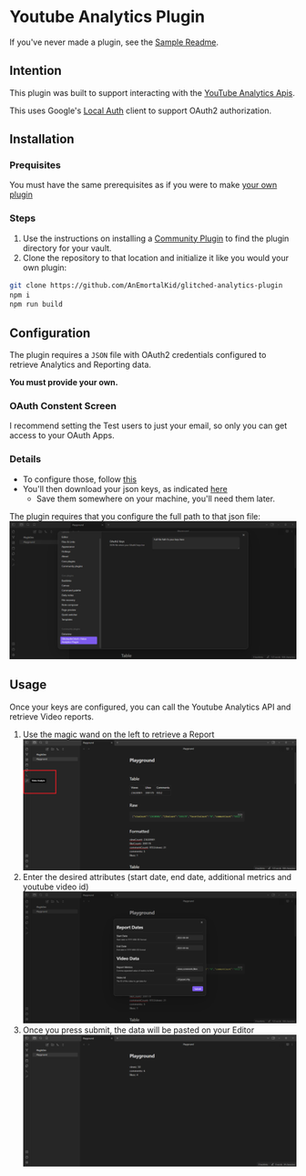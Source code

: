 # Youtube Analytics Plugin

If you've never made a plugin, see the [Sample Readme](./README_SAMPLE.md).


## Intention

This plugin was built to support interacting with the [YouTube Analytics Apis](https://developers.google.com/youtube/analytics). 

This uses Google's [Local Auth](https://cloud.google.com/nodejs/docs/reference/local-auth/latest) client to support OAuth2 authorization.

## Installation

### Prequisites

You must have the same prerequisites as if you were to make [your own plugin](https://docs.obsidian.md/Plugins/Getting+started/Build+a+plugin#Prerequisites)

### Steps

1. Use the instructions on installing a [Community Plugin](https://help.obsidian.md/Extending+Obsidian/Community+plugins#Install+a+community+plugin) to find the plugin directory for your vault.
2. Clone the repository to that location and initialize it like you would your own plugin:
```bash
git clone https://github.com/AnEmortalKid/glitched-analytics-plugin
npm i
npm run build
```


## Configuration

The plugin requires a `JSON` file with OAuth2 credentials configured to retrieve Analytics and Reporting data. 

**You must provide your own.**

### OAuth Constent Screen

I recommend setting the Test users to just your email, so only you can get access to your OAuth Apps.


### Details

* To configure those, follow [this](https://developers.google.com/youtube/reporting/v1/reports)
* You'll then download your json keys, as indicated [here](https://cloud.google.com/nodejs/docs/reference/google-auth-library/latest#oauth2)
  * Save them somewhere on your machine, you'll need them later.

The plugin requires that you configure the full path to that json file:
![](./docs/imgs/glitched_analytics_config_keys.png)

## Usage

Once your keys are configured, you can call the Youtube Analytics API and retrieve Video reports.

1. Use the magic wand on the left to retrieve a Report
![](./docs/imgs/glitched_analytics_wand.png)
2. Enter the desired attributes (start date, end date, additional metrics and youtube video id)
![](./docs/imgs/glitched_analytics_report_options.png)
3. Once you press submit, the data will be pasted on your Editor
![](./docs/imgs/glitched_analytics_results.png)

